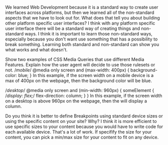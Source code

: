 We learned Web Development because it is a standard way to create user interfaces across platforms, but then we learned all of the non-standard aspects 
that we have to look out for. What does that tell you about building other platform specific user interfaces?
I think with any platform specific user interface there will be a standard way of creating things and non-standard ways. I think it is important to learn those
non-standard ways, especially because you don't want use something that has a possibility to break something. Learning both standard and non-standard can show
you what works and what doesn't.

Show two examples of CSS Media Queries that use different Media Features. Explain how the user agent will decide to use those rulesets or not.
/*mobile*/
@media only screen and (max-width: 400px) {
  background-color: blue;
 } In this example, if the screen width on a mobile device is a max of 400px on the webpage, then the background color will be blue.
 
 /*desktop*/
 @media only screen and (min-width: 960px) {
   someElement {
   /*display: flex;*/
   flex-direction: column;
   }
  } In this example, if the screen width on a desktop is above 960px on the webpage, then the <someElement> will display a column.
  
Do you think it is better to define Breakpoints using standard device sizes or using the specific content on your site? Why?
I think it is more efficient to use specific sizes to your content because you would have to write code for each available device. That's a lot of work.
If specifify the size for your content, you can pick a min/max size for your content to fit on any device.
